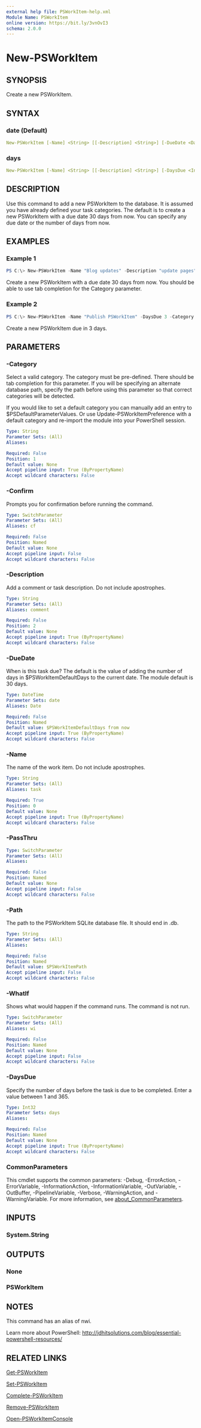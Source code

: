 ```yaml
---
external help file: PSWorkItem-help.xml
Module Name: PSWorkItem
online version: https://bit.ly/3vnOvI3
schema: 2.0.0
---
```


# New-PSWorkItem

## SYNOPSIS

Create a new PSWorkItem.

## SYNTAX

### date (Default)

```yaml
New-PSWorkItem [-Name] <String> [[-Description] <String>] [-DueDate <DateTime>] [-Path <String>] [-PassThru] [-WhatIf] [-Confirm] [[-Category] <String>] [<CommonParameters>]
```

### days

```yaml
New-PSWorkItem [-Name] <String> [[-Description] <String>] [-DaysDue <Int32>] [-Path <String>] [-PassThru] [-WhatIf] [-Confirm] [[-Category] <String>] [<CommonParameters>]
```

## DESCRIPTION

Use this command to add a new PSWorkItem to the database. It is assumed you have already defined your task categories. The default is to create a new PSWorkItem with a due date 30 days from now. You can specify any due date or the number of days from now.

## EXAMPLES

### Example 1

```powershell
PS C:\> New-PSWorkItem -Name "Blog updates" -Description "update pages" -DueDate "8/15/2023 5:00PM" -Category Blog -PassThru
```

Create a new PSWorkItem with a due date 30 days from now. You should be able to use tab completion for the Category parameter.

### Example 2

```powershell
PS C:\> New-PSWorkItem -Name "Publish PSWorkItem" -DaysDue 3 -Category Project
```

Create a new PSWorkItem due in 3 days.

## PARAMETERS

### -Category

Select a valid category. The category must be pre-defined. There should be tab completion for this parameter. If you will be specifying an alternate database path, specify the path before using this parameter so that correct categories will be detected.

If you would like to set a default category you can manually add an entry to $PSDefaultParameterValues. Or use Update-PSWorkItemPreference with a default category and re-import the module into your PowerShell session.

```yaml
Type: String
Parameter Sets: (All)
Aliases:

Required: False
Position: 1
Default value: None
Accept pipeline input: True (ByPropertyName)
Accept wildcard characters: False
```

### -Confirm

Prompts you for confirmation before running the command.

```yaml
Type: SwitchParameter
Parameter Sets: (All)
Aliases: cf

Required: False
Position: Named
Default value: None
Accept pipeline input: False
Accept wildcard characters: False
```

### -Description

Add a comment or task description. Do not include apostrophes.

```yaml
Type: String
Parameter Sets: (All)
Aliases: comment

Required: False
Position: 2
Default value: None
Accept pipeline input: True (ByPropertyName)
Accept wildcard characters: False
```

### -DueDate

When is this task due?
The default is the value of adding the number of days in $PSWorkItemDefaultDays to the current date. The module default is 30 days.

```yaml
Type: DateTime
Parameter Sets: date
Aliases: Date

Required: False
Position: Named
Default value: $PSWorkItemDefaultDays from now
Accept pipeline input: True (ByPropertyName)
Accept wildcard characters: False
```

### -Name

The name of the work item. Do not include apostrophes.

```yaml
Type: String
Parameter Sets: (All)
Aliases: task

Required: True
Position: 0
Default value: None
Accept pipeline input: True (ByPropertyName)
Accept wildcard characters: False
```

### -PassThru

```yaml
Type: SwitchParameter
Parameter Sets: (All)
Aliases:

Required: False
Position: Named
Default value: None
Accept pipeline input: False
Accept wildcard characters: False
```

### -Path

The path to the PSWorkItem SQLite database file.
It should end in .db.

```yaml
Type: String
Parameter Sets: (All)
Aliases:

Required: False
Position: Named
Default value: $PSWorkItemPath
Accept pipeline input: False
Accept wildcard characters: False
```

### -WhatIf

Shows what would happen if the command runs.
The command is not run.

```yaml
Type: SwitchParameter
Parameter Sets: (All)
Aliases: wi

Required: False
Position: Named
Default value: None
Accept pipeline input: False
Accept wildcard characters: False
```

### -DaysDue

Specify the number of days before the task is due to be completed. Enter a value between 1 and 365.

```yaml
Type: Int32
Parameter Sets: days
Aliases:

Required: False
Position: Named
Default value: None
Accept pipeline input: True (ByPropertyName)
Accept wildcard characters: False
```

### CommonParameters

This cmdlet supports the common parameters: -Debug, -ErrorAction, -ErrorVariable, -InformationAction, -InformationVariable, -OutVariable, -OutBuffer, -PipelineVariable, -Verbose, -WarningAction, and -WarningVariable. For more information, see [about_CommonParameters](http://go.microsoft.com/fwlink/?LinkID=113216).

## INPUTS

### System.String

## OUTPUTS

### None

### PSWorkItem

## NOTES

This command has an alias of nwi.

Learn more about PowerShell: http://jdhitsolutions.com/blog/essential-powershell-resources/

## RELATED LINKS

[Get-PSWorkItem](Get-PSWorkItem.md)

[Set-PSWorkItem](Set-PSWorkItem.md)

[Complete-PSWorkItem](Complete-PSWorkItem.md)

[Remove-PSWorkItem](Remove-PSWorkItem.md)

[Open-PSWorkItemConsole](Open-PSWorkItemConsole.md)
